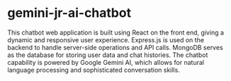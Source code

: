# gemini-jr-ai-chatbot
This chatbot web application is built using React on the front end, giving a dynamic and responsive user experience. Express.js is used on the backend to handle server-side operations and API calls. MongoDB serves as the database for storing user data and chat histories. The chatbot capability is powered by Google Gemini AI, which allows for natural language processing and sophisticated conversation skills.
